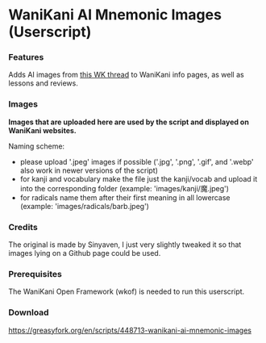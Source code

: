 # WaniKani AI Mnemonic Images (Userscript)

### Features
Adds AI images from <a href="https://community.wanikani.com/t/wanikani-mnemonics-in-image-form-done-by-ai/57910">this WK thread<a> to WaniKani info pages, as well as lessons and reviews.

### Images
**Images that are uploaded here are used by the script and displayed on WaniKani websites.**

Naming scheme:

* please upload '.jpeg' images if possible ('.jpg', '.png', '.gif', and '.webp' also work in newer versions of the script)
* for kanji and vocabulary make the file just the kanji/vocab and upload it into the corresponding folder (example: 'images/kanji/魔.jpeg')
* for radicals name them after their first meaning in all lowercase (example: 'images/radicals/barb.jpeg')

### Credits
The original is made by Sinyaven, I just very slightly tweaked it so that images lying on a Github page could be used.

### Prerequisites
The WaniKani Open Framework (wkof) is needed to run this userscript.

### Download
https://greasyfork.org/en/scripts/448713-wanikani-ai-mnemonic-images

